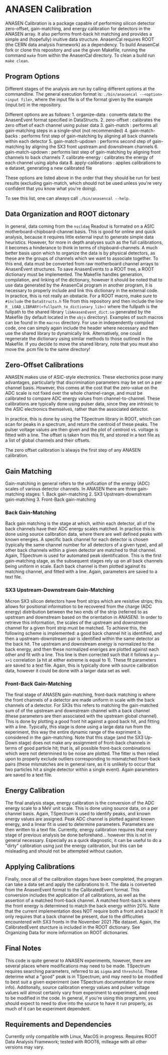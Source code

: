 # ANASEN Calibration
ANASEN Calibration is a package capable of performing silicon detector zero-offset, gain-matching, and energy calibration for detectors in the ANASEN array. It also performs front-back hit matching and provides a simple and (hopefully) inuitive data structure. AnasenCal requires ROOT (the CERN data analysis framework) as a dependency. To build AnasenCal fork or clone this repository and use the given Makefile, running the command `make` from within the AnasenCal directory. To clean a build run `make clean`.

## Program Options
Different stages of the analysis are run by calling different options at the commandline. The general execution format is:
`./bin/anasencal --<option> <input file>`, where the input file is of the format given by the example (input.txt) in the repository.

Different options are as follows:
	1. organize-data : converts data to the AnasenEvent format specified in DataStructs.
	2. zero-offset : calibrates the zero offset of each channel using pulser data
	3. gain-match : performs all gain-matching steps in a single-shot (not recommended)
	4. gain-match-backs : performs first step of gain-matching by aligning all back channels within each detector
	5. gain-match-updown : performs second step of gain-matching by aligning the SX3 front upstream and downstream channels
	6. gain-match-updown : performs last step of gain-matching by aligning front channels to back channels
	7. calibrate-energy : calibrates the energy of each channel using alpha data
	8. apply-calibrations : applies calibrations to a dataset, generating a new calibrated file

These options are listed above in the order that they should be run for best results (excluding gain-match, which should not be used unless you're very confident that you know what you're doing).

To see this list, one can always call `./bin/anasencal --help`.

## Data Organization and ROOT dictonary
In general, data coming from the `nscldaq` Readout is formated on a ASIC motherboard-chipboard-channel basis. This is good for online and quick analysis, because it requires little external input to generate simple data heuristics. However, for more in depth analyses such as the full calibrations, it becomes a hinderance to think in terms of chipboard-channels. A much better basis upon which to organize the data is by physical detectors, as these are the groups of channels which we want to associate together. To this end, data must be converted from raw motherboard channel arrays to AnasenEvent structures. To save AnasenEvents to a ROOT tree, a ROOT dictionary must be implemented. The Makefile handles generation, compilation, and linking of the dictionary, however it should be noted that to use data generated by the AnasenCal program in another program, it is necessary to properly include and link this dictionary in the external code. In practice, this is not really an obstacle. For a ROOT macro, make sure to `#include` the `DataStructs.h` file from this repository and then include the line `R__LOAD_LIBRARY(<fullpath_to_dictionary_lib>)` where the fullpath is the fullpath to the shared library `libAnasenEvent_dict.so` generated by the Makefile (by default located in the `objs` directory). Examples of such macros can be found in the `macros` directory. For use in independently compiled code, one can simply again include the header where necessary and then use the shared library to dynamically link. Alternatively, one could regenerate the dictionary using similar methods to those outlined in the Makefile. If you decide to move the shared library, note that you must also move the .pcm file to the same directory!

## Zero-Offset Calibrations
ANASEN makes use of ASIC-style electronics. These electronics pose many advantages, particularly that discrimination parameters may be set on a per channel basis. However, this comes at the cost that the zero-value on the ADC scale is not fixed over the whole channel-range, and must be calibrated to compare ADC energy values from channel-to-channel. These calibrations are typically done using pulser data, since they are intrinsic to the ASIC electronics themselves, rather than the associated detector.

In practice, this is done by using the TSpectrum library in ROOT, which can scan for peaks in a spectrum, and return the centroid of these peaks. The pulser voltage values are then given and the plot of centroid vs. voltage is fitted with a line. The offset is taken from this fit, and stored in a text file as a list of global channels and their offsets.

The zero offset calibration is always the first step of any ANASEN calibration.

## Gain Matching
Gain-matching in general refers to the unification of the energy (ADC) scales of various detector channels. In ANASEN there are three gain-matching stages:
	1. Back gain-matching
	2. SX3 Upstream-downstream gain-matching
	3. Front-Back gain-matching
### Back Gain-Matching
Back gain matching is the stage at which, within each detector, all of the back channels have their ADC energy scales matched. In practice this is done using source calibration data, where there are well defined peaks with known energies. A specific back channel for each detector is chosen (typically the same channel number for all detectors of a given type), and all other back channels within a given detector are matched to that channel. Again, TSpectrum is used for automated peak identification. This is the first gain-matching stage, as the subsequent stages rely up on all back channels being uniform in scale. Each back channel is then plotted against its matching channel, and fitted with a line. Again, parameters are saved to a text file.
### SX3 Upstream-Downstream Gain-Matching
Micron SX3 silicon detectors have front strips which are resistive strips; this allows for positional information to be recovered from the charge (ADC energy) distribution between the two ends of the strip (referred to as upstream and downstream based on the orientation in ANASEN). In order to retrieve this information, the scales of the upstream and downstream channel for a given front strip must be matched. To achieve this, the following scheme is implemented: a good back channel hit is identified, and then a upstream-downstream pair is identified within the same detector as the back hit. The upstream and downstream energy is normalized to the back energy, and then these normalized eneriges are plotted against each other and fit with a line. This line is then corrected such that it follows a `y=-x+1` correlation (a hit at either extreme is equal to 1). These fit parameters are saved to a text file. Again, this is typically done with source calibration data, however it could be done with a larger data set as well.
### Front-Back Gain-Matching
The final stage of ANASEN gain-matching, front-back matching is where the front channels of a detector are made uniform in scale with the back channels of a detector. For SX3s this refers to matching the gain-matched sum of of the upstream and downstream channel with a back channel (these parameters are then associated with the upstream global channel). This is done by plotting a good front hit against a good back hit, and fitting with a line. Typically, this stage is done using a large data run from the experiment, this way the entire dynamic range of the expriment is considered in the gain-matching. Note that this stage (and the SX3 Up-Down stage) does not make any assignment of front-back channels in terms of good particle hit; that is, all possible front-back combinations which were not determined to be noise are plotted. The fitter is then relied upon to properly exclude outliers corresponding to mismatched front-back pairs (these mismatches are in general rare, as it is unlikely to occur that two particles hit a single detector within a single event). Again parameters are saved to a text file.

## Energy Calibration
The final analysis stage, energy calibration is the conversion of the ADC energy scale to a MeV unit scale. This is done using source data, on a per channel basis. Again, TSpectrum is used to identify peaks, and known energy values are assigned. Peak ADC channel is plotted against known energy, and a linear fit is used to determine parameters. Parameters are then written to a text file. Currently, energy calibration requires that every stage of previous analysis be done beforehand... however this is not in general necessary. Especially as a quick diagnostic, it can be useful to do a "dirty" calibration using just the energy calibration, but this can be misleading and should not be attempted without caution.

## Applying Calibrations
Finally, once all of the calibration stages have been completed, the program can take a data set and apply the calibrations to it. The data is converted from the AnasenEvent format to the CalibratedEvent format. This conversion includes the application of all calibrations, as well as the assertion of a matched front-back channel. A matched front-back is where the front energy is determined to match the back energy within 20%. Note that the current implementation does NOT require both a front and a back! It only requires that a back channel be present, due to the difficulties encountered with SX3 fronts in the November 2021 7Be dataset. Again, the CalibratedEvent sturcture is included in the ROOT dictionary. See Organizing Data for more information on ROOT dictionaries.

## Final Notes
This code is quite general to ANASEN experiments, however, there are several places where modifications may need to be made. TSpectrum requires searching parameters, referred to as `sigma` and `threshold`. These deterime what a "good" peak is in TSpectrum, and may need to be modified to best suit a given experiment (see TSpectrum documentation for more info). Additonally, source calibration energy values and pulser voltage values will almost certainly vary from experiment to experiment, and need to be modified in the code. In general, if you're using this programm, you should expect to need to dive into the source to have it run properly, as much of it can be experiment dependent.

## Requirements and Dependencies
Currently only compatible with Linux, MacOS in progress. Requires ROOT Data Analysis Framework; tested with ROOT6, milleage with all other versions may vary.


